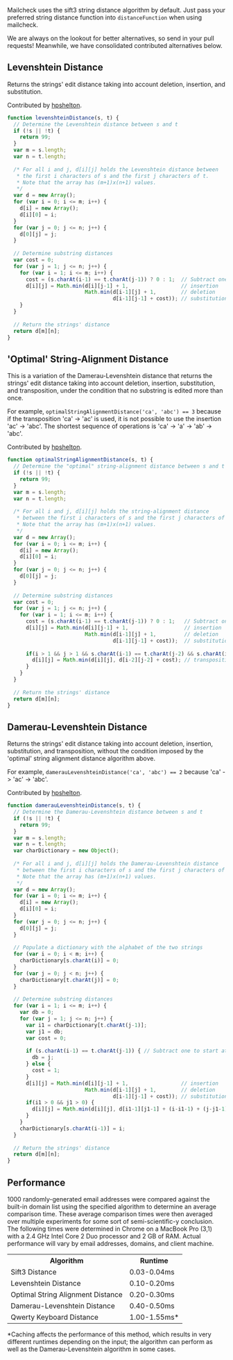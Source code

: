 Mailcheck uses the sift3 string distance algorithm by default. Just pass your preferred string distance function into `distanceFunction` when using mailcheck.

We are always on the lookout for better alternatives, so send in your pull requests! Meanwhile, we have consolidated contributed alternatives below.

## Levenshtein Distance
Returns the strings' edit distance taking into account deletion, insertion, and substitution.

Contributed by [hpshelton](https://github.com/hpshelton).

```javascript
function levenshteinDistance(s, t) {
  // Determine the Levenshtein distance between s and t
  if (!s || !t) {
    return 99;
  }
  var m = s.length;
  var n = t.length;
  
  /* For all i and j, d[i][j] holds the Levenshtein distance between
   * the first i characters of s and the first j characters of t.
   * Note that the array has (m+1)x(n+1) values.
   */
  var d = new Array();
  for (var i = 0; i <= m; i++) {
    d[i] = new Array();
    d[i][0] = i;
  }
  for (var j = 0; j <= n; j++) {
    d[0][j] = j;
  }
              
  // Determine substring distances
  var cost = 0;
  for (var j = 1; j <= n; j++) {
    for (var i = 1; i <= m; i++) {
      cost = (s.charAt(i-1) == t.charAt(j-1)) ? 0 : 1;  // Subtract one to start at strings' index zero instead of index one
      d[i][j] = Math.min(d[i][j-1] + 1,                 // insertion
                         Math.min(d[i-1][j] + 1,        // deletion
                                  d[i-1][j-1] + cost)); // substitution                              
    }
  }
  
  // Return the strings' distance
  return d[m][n];
}
```
## 'Optimal' String-Alignment Distance
This is a variation of the Damerau-Levenshtein distance that returns the strings' edit distance taking into account deletion, insertion, substitution, and transposition, under the condition that no substring is edited more than once. 

For example, `optimalStringAlignmentDistance('ca', 'abc') == 3` because if the transposition 'ca' -> 'ac' is used, it is not possible to use the insertion 'ac' -> 'abc'. The shortest sequence of operations is 'ca' -> 'a' -> 'ab' -> 'abc'. 

Contributed by [hpshelton](https://github.com/hpshelton).

```javascript
function optimalStringAlignmentDistance(s, t) {
  // Determine the "optimal" string-alignment distance between s and t
  if (!s || !t) {
    return 99;
  }
  var m = s.length;
  var n = t.length;
  
  /* For all i and j, d[i][j] holds the string-alignment distance
   * between the first i characters of s and the first j characters of t.
   * Note that the array has (m+1)x(n+1) values.
   */
  var d = new Array();
  for (var i = 0; i <= m; i++) {
    d[i] = new Array();
    d[i][0] = i;
  }
  for (var j = 0; j <= n; j++) {
    d[0][j] = j;
  }
        
  // Determine substring distances
  var cost = 0;
  for (var j = 1; j <= n; j++) {
    for (var i = 1; i <= m; i++) {
      cost = (s.charAt(i-1) == t.charAt(j-1)) ? 0 : 1;   // Subtract one to start at strings' index zero instead of index one
      d[i][j] = Math.min(d[i][j-1] + 1,                  // insertion
                         Math.min(d[i-1][j] + 1,         // deletion
                                  d[i-1][j-1] + cost));  // substitution
                        
      if(i > 1 && j > 1 && s.charAt(i-1) == t.charAt(j-2) && s.charAt(i-2) == t.charAt(j-1)) {
        d[i][j] = Math.min(d[i][j], d[i-2][j-2] + cost); // transposition
      }
    }
  }
  
  // Return the strings' distance
  return d[m][n];
}
```
## Damerau-Levenshtein Distance
Returns the strings' edit distance taking into account deletion, insertion, substitution, and transposition, without the condition imposed by the 'optimal' string alignment distance algorithm above.

For example, `damerauLevenshteinDistance('ca', 'abc') == 2` because 'ca' -> 'ac' -> 'abc'. 

Contributed by [hpshelton](https://github.com/hpshelton).

```javascript
function damerauLevenshteinDistance(s, t) {
  // Determine the Damerau-Levenshtein distance between s and t
  if (!s || !t) {
    return 99;
  }
  var m = s.length;
  var n = t.length;      
  var charDictionary = new Object();
  
  /* For all i and j, d[i][j] holds the Damerau-Levenshtein distance
   * between the first i characters of s and the first j characters of t.
   * Note that the array has (m+1)x(n+1) values.
   */
  var d = new Array();
  for (var i = 0; i <= m; i++) {
    d[i] = new Array();
    d[i][0] = i;
  }
  for (var j = 0; j <= n; j++) {
    d[0][j] = j;
  }
  
  // Populate a dictionary with the alphabet of the two strings
  for (var i = 0; i < m; i++) {
    charDictionary[s.charAt(i)] = 0;
  }
  for (var j = 0; j < n; j++) {
    charDictionary[t.charAt(j)] = 0;
  }
  
  // Determine substring distances
  for (var i = 1; i <= m; i++) {
    var db = 0;
    for (var j = 1; j <= n; j++) {
      var i1 = charDictionary[t.charAt(j-1)];
      var j1 = db;
      var cost = 0;
      
      if (s.charAt(i-1) == t.charAt(j-1)) { // Subtract one to start at strings' index zero instead of index one
        db = j;
      } else {
        cost = 1;
      }
      d[i][j] = Math.min(d[i][j-1] + 1,                 // insertion
                         Math.min(d[i-1][j] + 1,        // deletion
                                  d[i-1][j-1] + cost)); // substitution
      if(i1 > 0 && j1 > 0) {
        d[i][j] = Math.min(d[i][j], d[i1-1][j1-1] + (i-i1-1) + (j-j1-1) + 1); //transposition
      }
    }
    charDictionary[s.charAt(i-1)] = i;
  }
        
  // Return the strings' distance
  return d[m][n];
}
```
## Performance
1000 randomly-generated email addresses were compared against the built-in domain list using the specified algorithm to determine an average comparison time. These average comparison times were then averaged over multiple experiments for some sort of semi-scientific-y conclusion. The following times were determined in Chrome on a MacBook Pro (3,1) with a 2.4 GHz Intel Core 2 Duo processor and 2 GB of RAM. Actual performance will vary by email addresses, domains, and client machine.

<table>
    <tr>
        <th>Algorithm</th>
        <th>Runtime</th>
    </tr>
    <tr>
        <td>Sift3 Distance</td>
        <td>0.03-0.04ms</td>
    </tr>
    <tr>
        <td>Levenshtein Distance</td>
        <td>0.10-0.20ms</td>
    </tr>
    <tr>
        <td>Optimal String Alignment Distance</td>
        <td>0.20-0.30ms</td>
    </tr>
    <tr>
        <td>Damerau-Levenshtein Distance</td>
        <td>0.40-0.50ms</td>
    </tr>
    <tr>
        <td>Qwerty Keyboard Distance</td>
        <td>1.00-1.55ms*</td>
    </tr>
</table>
*Caching affects the performance of this method, which results in very different runtimes depending on the input; the algorithm can perform as well as the Damerau-Levenshtein algorithm in some cases.